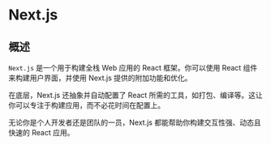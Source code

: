 # Next.js

## 概述

`Next.js` 是一个用于构建全栈 Web 应用的 React 框架。你可以使用 React 组件来构建用户界面，并使用 Next.js 提供的附加功能和优化。

在底层，Next.js 还抽象并自动配置了 React 所需的工具，如打包、编译等。这让你可以专注于构建应用，而不必花时间在配置上。

无论你是个人开发者还是团队的一员，Next.js 都能帮助你构建交互性强、动态且快速的 React 应用。

